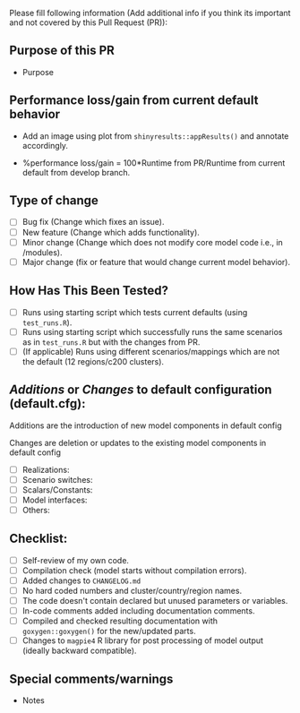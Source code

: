 Please fill following information
(Add additional info if you think its important and not covered by this Pull Request (PR)):

## Purpose of this PR

- Purpose

## Performance loss/gain from current default behavior

- Add an image using plot from `shinyresults::appResults()` and annotate accordingly.

- %performance loss/gain = 100*Runtime from PR/Runtime from current default from develop branch.

## Type of change

- [ ] Bug fix (Change which fixes an issue).
- [ ] New feature (Change which adds functionality).
- [ ] Minor change (Change which does not modify core model code i.e., in /modules).
- [ ] Major change (fix or feature that would change current model behavior).

## How Has This Been Tested?

- [ ] Runs using starting script which tests current defaults (using `test_runs.R`).
- [ ] Runs using starting script which successfully runs the same scenarios as in `test_runs.R` but with the changes from PR.
- [ ] (If applicable) Runs using different scenarios/mappings which are not the default (12 regions/c200 clusters).

## *Additions* or *Changes* to default configuration (default.cfg):
Additions are the introduction of new model components in default config

Changes are deletion or updates to the existing model components in default config

- [ ] Realizations:
- [ ] Scenario switches:
- [ ] Scalars/Constants:
- [ ] Model interfaces:
- [ ] Others:

## Checklist:

- [ ] Self-review of my own code.
- [ ] Compilation check (model starts without compilation errors).
- [ ] Added changes to `CHANGELOG.md`
- [ ] No hard coded numbers and cluster/country/region names.
- [ ] The code doesn't contain declared but unused parameters or variables.
- [ ] In-code comments added including documentation comments.
- [ ] Compiled and checked resulting documentation with `goxygen::goxygen()` for the new/updated parts.
- [ ] Changes to `magpie4` R library for post processing of model output (ideally backward compatible).

## Special comments/warnings

- Notes
